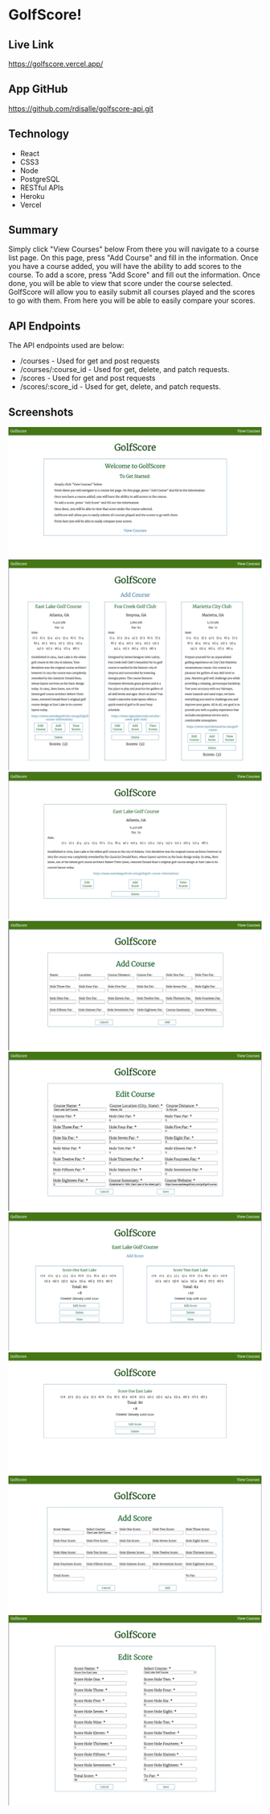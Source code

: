 # GolfScore!

## Live Link

https://golfscore.vercel.app/

## App GitHub

https://github.com/rdisalle/golfscore-api.git

## Technology
* React
* CSS3
* Node
* PostgreSQL
* RESTful APIs
* Heroku
* Vercel

## Summary
Simply click "View Courses" below
From there you will navigate to a course list page. On this page, press "Add Course" and fill in the information.
Once you have a course added, you will have the ability to add scores to the course.
To add a score, press "Add Score" and fill out the information.
Once done, you will be able to view that score under the course selected.
GolfScore will allow you to easily submit all courses played and the scores to go with them.
From here you will be able to easily compare your scores.

## API Endpoints
The API endpoints used are below:
* /courses - Used for get and post requests
* /courses/:course_id - Used for get, delete, and patch requests.
* /scores - Used for get and post requests
* /scores/:score_id - Used for get, delete, and patch requests.

## Screenshots
![Landing Page](/img/landing_page.png)
![View Courses Page](/img/view_courses_page.png)
![View Course](/img/view_course.png)
![Add Course](/img/add_course.png)
![Edit Course](/img/edit_course.png)
![View Scores](/img/view_scores.png)
![View Score](/img/view_score.png)
![Add Score](/img/add_score.png)
![Edit Score](/img/edit_score.png)


